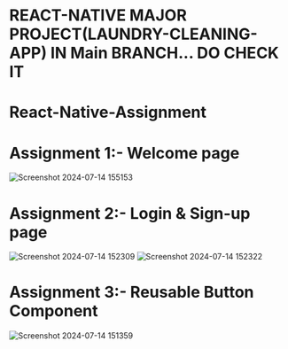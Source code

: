# REACT-NATIVE MAJOR PROJECT(LAUNDRY-CLEANING-APP) IN Main BRANCH... DO CHECK IT

# React-Native-Assignment
# Assignment 1:- Welcome page
 
![Screenshot 2024-07-14 155153](https://github.com/user-attachments/assets/3bbf80f2-c88b-49a0-8365-d6873e9318ae)


# Assignment 2:- Login & Sign-up page

![Screenshot 2024-07-14 152309](https://github.com/user-attachments/assets/0403b427-b5ef-4dd6-9310-cf4cbe03dc36)
![Screenshot 2024-07-14 152322](https://github.com/user-attachments/assets/1c4f2349-1b0f-4c75-a950-c7c480ed1413)

# Assignment 3:- Reusable Button Component

![Screenshot 2024-07-14 151359](https://github.com/user-attachments/assets/e239d13f-272c-4dc6-ad01-aef90fa92d65)




